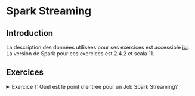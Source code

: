 # Spark Streaming

## Introduction
La description des données utilisées pour ses exercices est accessible [ici](https://github.com/Ahmed-Gater/spark-in-practice/blob/master/datasetdescription.md).
La version de Spark pour ces exercices est 2.4.2 et scala 11.  

## Exercices
<details><summary>Exercice 1: Quel est le point d'entrée pour un Job Spark Streaming?</summary>
<p>

#### C'est JavaStreamingContext !!!
```
import org.apache.spark.SparkConf;
import org.apache.spark.streaming.Durations;
import org.apache.spark.streaming.api.java.JavaStreamingContext;
SparkConf conf = new SparkConf()
                .setMaster("local[*]")
                .setAppName("Spark Streaming training");
JavaStreamingContext jssc = new JavaStreamingContext(conf, Durations.seconds(10));
```
</p>
</details>
